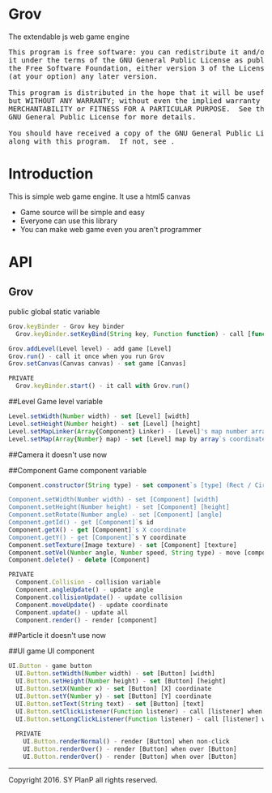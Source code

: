 # Grov
The extendable js web game engine

<pre>
This program is free software: you can redistribute it and/or modify
it under the terms of the GNU General Public License as published by
the Free Software Foundation, either version 3 of the License, or
(at your option) any later version.

This program is distributed in the hope that it will be useful,
but WITHOUT ANY WARRANTY; without even the implied warranty of
MERCHANTABILITY or FITNESS FOR A PARTICULAR PURPOSE.  See the
GNU General Public License for more details.

You should have received a copy of the GNU General Public License
along with this program.  If not, see <http://www.gnu.org/licenses/>.
</pre>

# Introduction
This is simple web game engine. It use a html5 canvas
+ Game source will be simple and easy
+ Everyone can use this library
+ You can make web game even you aren't programmer

# API

## Grov
public global static variable

```js
Grov.keyBinder - Grov key binder
  Grov.keyBinder.setKeyBind(String key, Function function) - call [function] when you press [key]

Grov.addLevel(Level level) - add game [Level]
Grov.run() - call it once when you run Grov
Grov.setCanvas(Canvas canvas) - set game [Canvas]

PRIVATE
  Grov.keyBinder.start() - it call with Grov.run()
```

##Level
Game level variable

```js
Level.setWidth(Number width) - set [Level] [width]
Level.setHeight(Number height) - set [Level] [height]
Level.setMapLinker(Array{Component} Linker) - [Level]'s map number array changed [linker]'s actually value
Level.setMap(Array{Number} map) - set [Level] map by array`s coordinate value
```

##Camera
it doesn't use now

##Component
Game component variable

```js
Component.constructor(String type) - set component`s [type] (Rect / Circle)

Component.setWidth(Number width) - set [Component] [width]
Component.setHeight(Number height) - set [Component] [height]
Component.setRotate(Number angle) - set [Component] [angle]
Component.getId() - get [Component]`s id
Component.getX() - get [Component]`s X coordinate
Component.getY() - get [Component]`s Y coordinate
Component.setTexture(Image texture) - set [Component] [texture]
Component.setVel(Number angle, Number speed, String type) - move [component] speed [speed] with [angle] direction
Component.delete() - delete [Component]

PRIVATE
  Component.Collision - collision variable
  Component.angleUpdate() - update angle
  Component.collisionUpdate() - update collision
  Component.moveUpdate() - update coordinate
  Component.update() - update all
  Component.render() - render [component]
```

##Particle
it doesn't use now

##UI
game UI component

```js
UI.Button - game button
  UI.Button.setWidth(Number width) - set [Button] [width]
  UI.Button.setHeight(Number height) - set [Button] [height]
  UI.Button.setX(Number x) - set [Button] [X] coordinate
  UI.Button.setY(Number y) - set [Button] [Y] coordinate
  UI.Button.setText(String text) - set [Button] [text]
  UI.Button.setClickListener(Function listener) - call [listener] when click [Button]
  UI.Button.setLongClickListener(Function listener) - call [listener] when long click [Button]
  
  PRIVATE
    UI.Button.renderNormal() - render [Button] when non-click
    UI.Button.renderOver() - render [Button] when over [Button]
    UI.Button.renderOver() - render [Button] when over [Button]
```
---

Copyright 2016. SY PlanP all rights reserved.
